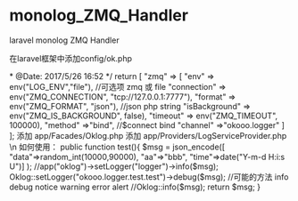 # monolog_ZMQ_Handler
laravel monolog ZMQ Handler

在laravel框架中添加config/ok.php
<?php
/**
 * @function  ok.php
 * @Author: hanlc <hanlc@okooo.net>
 * @Date: 2017/5/26 16:52
 */
return [
	"zmq" => [
		"env"        => env("LOG_ENV","file"), //可选项 zmq 或 file
		"connection" => env("ZMQ_CONNECTION", "tcp://127.0.0.1:7777"),
		"format" => env("ZMQ_FORMAT", "json"),  //json php string
		"isBackground" => env("ZMQ_IS_BACKGROUND", false),
		"timeout"	   => env("ZMQ_TIMEOUT", 100000),
		"method"	  =>"bind", //$connect  bind
		"channel"	  =>"okooo.logger"
	]
];


添加 app/Facades/Oklog.php
添加 app/Providers/LogServiceProvider.php

\n

如何使用：

	public function test(){

		$msg = json_encode([
			"data"=>random_int(10000,90000),
			"aa"=>"bbb",
			"time"=>date("Y-m-d H:i:s U")]
		);
		//app("oklog")->setLogger("logger")->info($msg);
		Oklog::setLogger("okooo.logger.test.test")->debug($msg);
		//可能的方法 info  debug  notice warning error alert
		//Oklog::info($msg);
		return $msg;
	}

